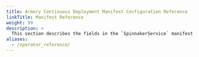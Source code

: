 ```yaml
---
title: Armory Continuous Deployment Manifest Configuration Reference
linkTitle: Manifest Reference
weight: 99
description: >
  This section describes the fields in the `SpinnakerService` manifest that the Operator uses to deploy Armory Continuous Deployment for Spinnaker on your Kubernetes cluster.
aliases:
  - /operator_reference/
---
```

